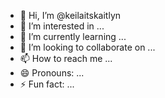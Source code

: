 - 👋 Hi, I’m @keilaitskaitlyn
- 👀 I’m interested in ...
- 🌱 I’m currently learning ...
- 💞️ I’m looking to collaborate on ...
- 📫 How to reach me ...
- 😄 Pronouns: ...
- ⚡ Fun fact: ...

<!---
keilaitskaitlyn/keilaitskaitlyn is a ✨ special ✨ repository because its `README.md` (this file) appears on your GitHub profile.
You can click the Preview link to take a look at your changes.
--->
